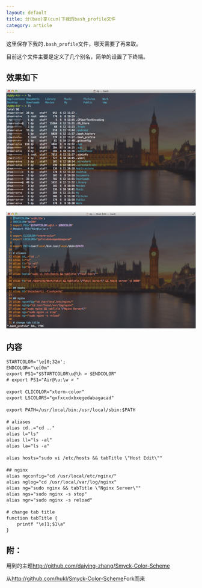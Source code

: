 ```yaml
---
layout: default
title: 分(bao)享(cun)下我的bash_profile文件
category: article
---
```


这里保存下我的`.bash_profile`文件，哪天需要了再来取。

目前这个文件主要是定义了几个别名，简单的设置了下终端。

## 效果如下

![效果一](/images/content/article/bash_profile_1.png)

![效果二](/images/content/article/bash_profile_2.png)

## 内容

    STARTCOLOR='\e[0;32m';
    ENDCOLOR="\e[0m"
    export PS1="$STARTCOLOR\u@\h > $ENDCOLOR"
    # export PS1="Air@\u:\w > "

    export CLICOLOR="xterm-color"
    export LSCOLORS="gxfxcxdxbxegedabagacad"

    export PATH=/usr/local/bin:/usr/local/sbin:$PATH

    # aliases
    alias cd..="cd .."
    alias l="ls"
    alias ll="ls -al"
    alias la="ls -a"

    alias hosts="sudo vi /etc/hosts && tabTitle \"Host Edit\""

    ## nginx
    alias ngconfig="cd /usr/local/etc/nginx/"
    alias nglog="cd /usr/local/var/log/nginx"
    alias ng="sudo nginx && tabTitle \"Nginx Server\""
    alias ngs="sudo nginx -s stop"
    alias ngr="sudo nginx -s reload"

    # change tab title
    function tabTitle {
        printf "\e]1;$1\a"
    }

## 附：

用到的主题<http://github.com/daiying-zhang/Smyck-Color-Scheme>

从<http://github.com/hukl/Smyck-Color-Scheme>Fork而来